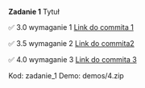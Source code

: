 **Zadanie 1** Tytuł

:white_check_mark: 3.0 wymaganie 1 [Link do commita 1](https://github.com/kprzystalski/workshop_template/commit/hash)

:white_check_mark: 3.5 wymaganie 2 [Link do commita2 ](https://github.com/kprzystalski/workshop_template/commit/hash)

:white_check_mark: 4.0 wymaganie 3 [Link do commita 3](https://github.com/kprzystalski/workshop_template/commit/hash)

Kod: zadanie_1
Demo: demos/4.zip

